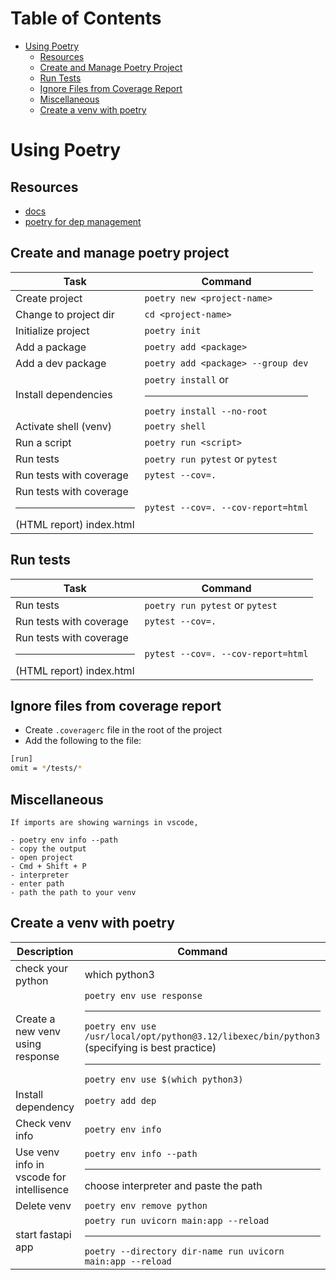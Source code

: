 <!-- markdownlint-disable MD033 -->

# Table of Contents

- [Using Poetry](#using-poetry)
  - [Resources](#resources)
  - [Create and Manage Poetry Project](#create-and-manage-poetry-project)
  - [Run Tests](#run-tests)
  - [Ignore Files from Coverage Report](#ignore-files-from-coverage-report)
  - [Miscellaneous](#miscellaneous)
  - [Create a venv with poetry](#create-a-venv-with-poetry)

# Using Poetry

## Resources

- [docs](https://python-poetry.org/docs/)
- [poetry for dep management](../python/docker-fastapi-poetry/pyproject.toml)

## Create and manage poetry project

| Task                  | Command                             |
|-----------------------|-------------------------------------|
| Create project        | `poetry new <project-name>`         |
| Change to project dir | `cd <project-name>`                 |
| Initialize project    | `poetry init`                       |
| Add a package         | `poetry add <package>`              |
| Add a dev package     | `poetry add <package> --group dev`  |
| Install dependencies  | `poetry install` or <hr/> `poetry install --no-root`  |
| Activate shell (venv) | `poetry shell`                      |
| Run a script          | `poetry run <script>`               |
| Run tests             | `poetry run pytest` or `pytest`     |
| Run tests with coverage | `pytest --cov=.` |
| Run tests with coverage <hr/> (HTML report) index.html | `pytest --cov=. --cov-report=html` |

## Run tests

| Task                  | Command                             |
|-----------------------|-------------------------------------|
| Run tests             | `poetry run pytest` or `pytest`     |
| Run tests with coverage | `pytest --cov=.` |
| Run tests with coverage <hr/> (HTML report) index.html | `pytest --cov=. --cov-report=html` |

## Ignore files from coverage report

- Create `.coveragerc` file in the root of the project
- Add the following to the file:

```bash
[run]
omit = */tests/*
```

## Miscellaneous

```text
If imports are showing warnings in vscode,

- poetry env info --path
- copy the output
- open project
- Cmd + Shift + P
- interpreter
- enter path
- path the path to your venv
```

## Create a venv with poetry

| Description | Command |
|---------|----------|
| check your python | which python3 |
| Create a new venv using response | `poetry env use response` <hr/> `poetry env use /usr/local/opt/python@3.12/libexec/bin/python3` (specifying is best practice) <hr/> `poetry env use $(which python3)` |
| Install dependency | `poetry add dep` |
| Check venv info | `poetry env info` |
| Use venv info in vscode for intellisence | `poetry env info --path` <hr/> choose interpreter and paste the path |
| Delete venv | `poetry env remove python` |
| start fastapi app | `poetry run uvicorn main:app --reload`<hr/> `poetry --directory dir-name run uvicorn main:app --reload` |
